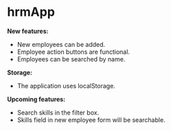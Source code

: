 # hrmApp

**New features:**
* New employees can be added.
* Employee action buttons are functional.
* Employees can be searched by name.

**Storage:**
* The application uses localStorage.

**Upcoming features:**
* Search skills in the filter box.
* Skills field in new employee form will be searchable.

